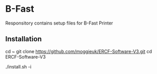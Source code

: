 # B-Fast
Responsitory contains setup files for B-Fast Printer
## Installation
   cd ~
git clone https://github.com/moggieuk/ERCF-Software-V3.git
cd ERCF-Software-V3

./install.sh -i
